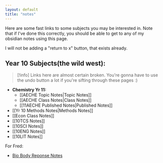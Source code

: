 ```yaml
---
layout: default
title: "notes"
---
```


Here are some fast links to some subjects you may be interested in. Note that if I've done this correctly, you should be able to get to any of my obsidian notes using this page.

I will not be adding a "return to x" button, that exists already.

## Year 10 Subjects(the wild west):

> [!info]
> Links here are almost certain broken. You're gonna have to use the undo button a lot if you're sifting through these pages :)

* **Chemistry Yr 11:**
	* [[AECHE Topic Notes|Topic Notes]]
	* [[AECHE Class Notes|Class Notes]]
	* [[11AECHE Published Notes|Published Notes]]
* [[Yr 10 Methods Notes|Methods Notes]] 
* [[Econ Class Notes]]
* [[10TCS Notes]]
* [[10SCI Notes]]
* [[10ENG Notes]]
* [[10LIT Notes]]

For Fred:
- [Bio Body Reponse Notes](Bio%20Body%20Reponse%20Notes.md)

